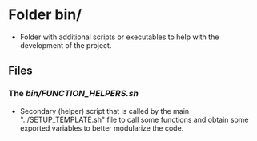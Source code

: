 # Folder **bin/**

* Folder with additional scripts or executables to help with the development of the project.

## Files

### The *bin/FUNCTION_HELPERS.sh*

* Secondary (helper) script that is called by the main "../SETUP_TEMPLATE.sh" file to call some functions and obtain some exported variables to better modularize the code.
